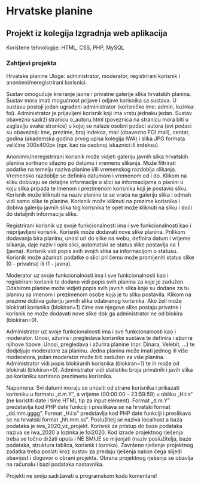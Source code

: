# Hrvatske planine
## Projekt iz kolegija Izgradnja web aplikacija
Korištene tehnologije: HTML, CSS, PHP, MySQL

### Zahtjevi projekta

Hrvatske planine
Uloge: administrator, moderator, registrirani korisnik i anonimni/neregistrirani korisnici.

Sustav omogućuje kreiranje javne i privatne galerije slika hrvatskih planina. Sustav mora imati mogućnost prijave i odjave korisnika sa sustava. U sustavu postoji jedan ugrađeni administrator (korisničko ime: admin, lozinka: foi). Administrator je prijavljeni korisnik koji ima vrstu jednaku jedan. Sustav obavezno sadrži stranicu o_autoru.html (poveznica na stranicu mora biti u zaglavlju svake stranice) u kojoj se nalaze osobni podaci autora (svi podaci su obavezni): ime, prezime, broj indeksa, mail (obavezno FOI mail), centar, godina (akademska godina prvog upisa kolegija IWA) i slika JPG formata veličine 300x400px (npr. kao na osobnoj iskaznici ili indeksu).

Anonimni/neregistrirani korisnik može vidjeti galeriju javnih slika hrvatskih planina sortirano silazno po datumu i vremenu slikanja. Može filtrirati podatke na temelju naziva planine i/ili vremenskog razdoblja slikanja. Vremensko razdoblje se definira datumom i vremenom od i do. Klikom na sliku dobivaju se detaljne informacije o slici sa informacijama o planini u koju slika pripada te imenom i prezimenom korisnika koji je postavio sliku. Korisnik može kliknuti na naziv planine te se vraća na galeriju slika i odmah vidi samo slike te planine. Korisnik može kliknuti na prezime korisnika i dobiva galeriju javnih slika tog korisnika te opet može kliknuti na sliku i doći do detaljnih informacija slike.

Registrirani korisnik uz svoje funkcionalnosti ima i sve funkcionalnosti kao i neprijavljeni korisnik. Korisnik može dodavati nove slike planina. Prilikom dodavanja bira planinu, unosi url do slike na webu, definira datum i vrijeme slikanja, daje naziv i opis slici, automatski se status slike postavlja na 1 (javna). Korisnik vidi popis svih svojih slika sa informacijom o statusu. Korisnik može ažurirati podatke o slici pri čemu može promijeniti status slike (0 - privatna) ili (1 – javna).

Moderator uz svoje funkcionalnosti ima i sve funkcionalnosti kao i registrirani korisnik te dodano vidi popis svih planina za koje je zadužen. Odabirom planine može vidjeti popis svih javnih slika koje su dodane za tu planinu sa imenom i prezimenom osobe koja je tu sliku postavila. Klikom na prezime dobiva galeriju javnih slika odabranog korisnika. Ako želi može blokirati korisnika (blokiran=1) čime sve njegove slike postaju privatne i korisnik ne može dodavati nove slike dok ga administrator ne od blokira (blokiran=0).

Administrator uz svoje funkcionalnosti ima i sve funkcionalnosti kao i moderator. Unosi, ažurira i pregledava korisnike sustava te definira i ažurira njihove tipove. Unosi, pregledava i ažurira planine (npr. Dinara, Velebit, ...) te dodjeljuje moderatore za planinu. Jedna planina može imati jednog ili više moderatora, jedan moderator može biti zadužen za više planina. Administrator vidi popis blokiranih korisnika (blokiran=1) te ih može od blokirati (blokiran=0). Administrator vidi statistiku broja privatnih i javih slika po korisniku sortirano prezimenu korisnika.

Napomena: Svi datumi moraju se unositi od strane korisnika i prikazati korisniku u formatu „d.m.Y“, a vrijeme (00:00:00 – 23:59:59) u obliku „H:i:s“ (ne koristiti date i time HTML tip za input element). Format „d.m.Y” predstavlja kod PHP date funkciji i preslikava se na hrvatski format „dd.mm.gggg”. Format „H:i:s” predstavlja kod PHP date funkciji i preslikava se na hrvatski format „hh.mm.ss”. Poslužitelj se naziva localhost a baza podataka je iwa_2020_vz_projekt. Korisnik za pristup do baze podataka naziva se iwa_2020 a lozinka je foi2020. Kod izrade projektnog rješenja treba se točno držati uputa i NE SMIJE se mijenjati (naziv poslužitelja, baze podataka, struktura tablica, korisnik i lozinka). Završeno rješenje projektnog zadatka treba poslati kroz sustav za predaju rješenja nakon čega slijedi obavijest i dogovor o obrani projekta. Obrana projektnog rješenja se obavlja na računalu i bazi podataka nastavnika.

Projekti ne smiju sadržavati u programskom kodu komentare!
